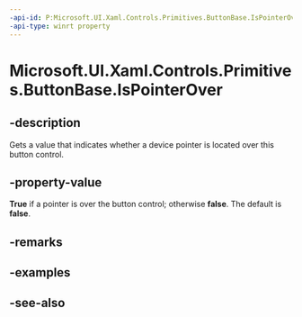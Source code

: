 ```yaml
---
-api-id: P:Microsoft.UI.Xaml.Controls.Primitives.ButtonBase.IsPointerOver
-api-type: winrt property
---
```


<!-- Property syntax
public bool IsPointerOver { get; }
-->

# Microsoft.UI.Xaml.Controls.Primitives.ButtonBase.IsPointerOver

## -description
Gets a value that indicates whether a device pointer is located over this button control.

## -property-value
**True** if a pointer is over the button control; otherwise **false**. The default is **false**.

## -remarks

## -examples

## -see-also
